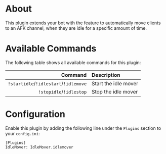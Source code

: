 # About

This plugin extends your bot with the feature to automatically move clients to an AFK channel, when they are idle for a specific amount of time.


# Available Commands

The following table shows all available commands for this plugin:

| Command | Description |
| ---:   | :--- |
| `!startidle`/`!idlestart`/`!idlemove` | Start the idle mover |
| `!stopidle`/`!idlestop` | Stop the idle mover |


# Configuration

Enable this plugin by adding the following line under the `Plugins` section to your `config.ini`:

```
[Plugins]
IdleMover: IdleMover.idlemover
```
